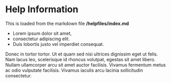 # Help Information

This is loaded from the markdown file **/helpfiles/index.md**

- Lorem ipsum dolor sit amet, 
- consectetur adipiscing elit. 
- Duis lobortis justo vel imperdiet consequat. 

Donec in tortor tortor. Ut et quam sed nisi ultrices dignissim eget ut felis. Nam lacus leo, scelerisque id rhoncus volutpat, egestas sit amet libero. Nullam ullamcorper arcu sit amet auctor facilisis. Vivamus fermentum metus ac odio vulputate facilisis. Vivamus iaculis arcu lacinia sollicitudin consectetur.
